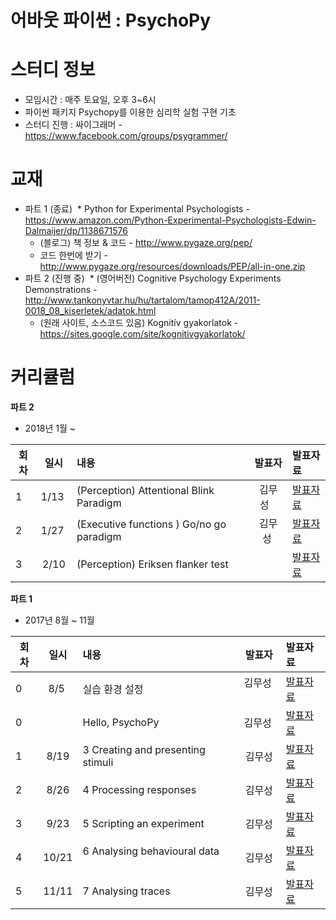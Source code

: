 # 어바웃 파이썬 : PsychoPy

# 스터디 정보 
* 모임시간 : 매주 토요일, 오후 3~6시
* 파이썬 패키지 Psychopy를 이용한 심리학 실험 구현 기초
* 스터디 진행 : 싸이그래머 - https://www.facebook.com/groups/psygrammer/

# 교재
* 파트 1 (종료)
  * Python for Experimental Psychologists - https://www.amazon.com/Python-Experimental-Psychologists-Edwin-Dalmaijer/dp/1138671576
  * (블로그) 책 정보 & 코드 - http://www.pygaze.org/pep/
  *  코드 한번에 받기 - http://www.pygaze.org/resources/downloads/PEP/all-in-one.zip
* 파트 2 (진행 중)
  * (영어버전) Cognitive Psychology Experiments Demonstrations - http://www.tankonyvtar.hu/hu/tartalom/tamop412A/2011-0018_08_kiserletek/adatok.html
  * (원래 사이트, 소스코드 있음) Kognitív gyakorlatok - https://sites.google.com/site/kognitivgyakorlatok/

  
# 커리큘럼
<b>파트 2 </b>
* 2018년 1월 ~     

| 회차 |  일시 | 내용                                  | 발표자 |              발표자료                    |
|-----|:----:| :------------------------------------|:----:|:---------------------------------------- |
|  1  | 1/13 | (Perception) Attentional Blink Paradigm 							            | 김무성    | [발표자료](https://github.com/psygrammer/about_python_psychopy/blob/master/part2/Perception/Attentional_Blink_Paradigm/Attentional_Blink_Paradigm.ipynb)  |
|  2  | 1/27 | (Executive functions ) Go/no go paradigm 							         | 김무성 | [발표자료](https://github.com/psygrammer/about_python_psychopy/blob/master/part2/ExecutiveFunctions/Go_NoGo_Paradigm/Go_NoGo_Paradigm.ipynb) |
|  3  | 2/10  | (Perception) Eriksen flanker test     | | [발표자료](https://github.com/psygrammer/about_python_psychopy/blob/master/part2/Perception/Erikson_Flanker_Test/Erikson_Flanker_Test.ipynb) |

<b>파트 1 </b>
* 2017년 8월 ~ 11월    

| 회차 |  일시 | 내용                                  | 발표자 |              발표자료                    |
|-----|:----:| :------------------------------------|:----:|:---------------------------------------- |
|  0  | 8/5  | 실습 환경 설정 							            | 김무성    | [발표자료](https://github.com/psygrammer/about_python_psychopy/blob/master/part1/setup.ipynb)  |
|  0  |      | Hello, PsychoPy 							         | 김무성 | [발표자료](https://github.com/psygrammer/about_python_psychopy/blob/master/part1/hello_psychopy.ipynb) |
|  1  | 8/19  | 3 Creating and presenting stimuli     |김무성 | [발표자료](https://github.com/psygrammer/about_python_psychopy/blob/master/part1/ch03/03_Creating_and_presenting_stimuli.ipynb) |
|  2  | 8/26 | 4 Processing responses 	             |김무성 | [발표자료](https://github.com/psygrammer/about_python_psychopy/blob/master/part1/ch04/04_Processing_responses.ipynb) |
|  3  | 9/23 | 5 Scripting an experiment  					 |김무성 | [발표자료](https://github.com/psygrammer/about_python_psychopy/blob/master/part1/ch05/05_SCRIPTING_AN_EXPERIMENT.ipynb) |
|  4  | 10/21 | 6 Analysing behavioural data          | 김무성 | [발표자료](https://github.com/psygrammer/about_python_psychopy/blob/master/part1/ch06/06_ANALYSING_BEHAVIOURAL_DATA.ipynb) |
|  5  | 11/11 | 7 Analysing traces			               |김무성 | [발표자료](https://github.com/psygrammer/about_python_psychopy/blob/master/part1/ch07/07_ANALYSING_TRACES.ipynb) |


